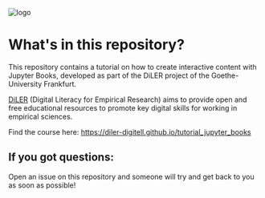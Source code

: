 ![logo](static/logo.png)

# What's in this repository?

This repository contains a tutorial on how to create interactive content with Jupyter Books, developed as part of the DiLER project of the Goethe-University Frankfurt.

[DiLER](https://diler-digitell.github.io/examples.html) (Digital Literacy for Empirical Research) aims to provide open and free educational resources to promote key digital skills for working in empirical sciences.

Find the course here: https://diler-digitell.github.io/tutorial_jupyter_books

## If you got questions:

Open an issue on this repository and someone will try and get back to you as soon as possible!
